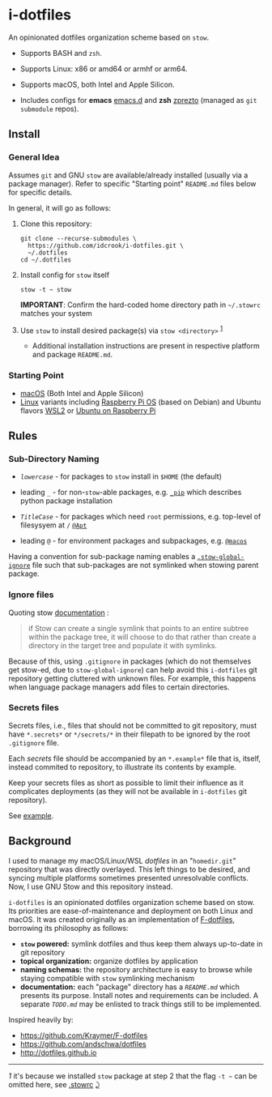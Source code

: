 i-dotfiles
==========

An opinionated dotfiles organization scheme based on `stow`.

-	Supports BASH and `zsh`.

-	Supports Linux: x86 or amd64 or armhf or arm64.

-	Supports macOS, both Intel and Apple Silicon.

-	Includes configs for **emacs** [emacs.d](https://github.com/idcrook/.emacs.d) and **zsh** [zprezto](https://github.com/idcrook/prezto) (managed as `git submodule` repos).

Install
-------

### General Idea

Assumes `git` and GNU `stow` are available/already installed (usually via a package manager). Refer to specific "Starting point" `README.md` files below for specific details.

In general, it will go as follows:

1.	Clone this repository:

	```shell
	git clone --recurse-submodules \
	  https://github.com/idcrook/i-dotfiles.git \
	  ~/.dotfiles
	cd ~/.dotfiles
	```

1.	Install config for `stow` itself

	```shell
	stow -t ~ stow
	```

	**IMPORTANT**: Confirm the hard-coded home directory path in `~/.stowrc` matches your system

2.	Use `stow` to install desired package(s) via `stow <directory>` <sup id="a1">[1](#f1)</sup>

	-	Additional installation instructions are present in respective platform and package `README.md`.

### Starting Point

-	[macOS](%40macos/README-macos.md) (Both Intel and Apple Silicon)
-	[Linux](%40linux/README.md) variants including [Raspberry Pi OS](%40linux/README-RasPiOS.md) (based on Debian) and Ubuntu flavors [WSL2](%40linux/README-Ubuntu-WSL2-20.04.md) or [Ubuntu on Raspberry Pi](%40linux/README-Ubuntu-on-RasPi.md)

Rules
-----

### Sub-Directory Naming

-	*`lowercase`* - for packages to `stow` install in `$HOME` (the default)

-	leading `_` - for non-`stow`-able packages, e.g. [`_pip`](https://github.com/idcrook/i-dotfiles/blob/main/_pip) which describes python package installation

-	*`TitleCase`* - for packages which need `root` permissions, e.g. top-level of filesysyem at `/` [`@Apt`](https://github.com/idcrook/i-dotfiles/tree/main/%40linux/%40Apt)

-	leading `@` - for environment packages and subpackages, e.g. [`@macos`](https://github.com/idcrook/i-dotfiles/blob/main/%40macos/)

Having a convention for sub-package naming enables a [`.stow-global-ignore`](https://github.com/idcrook/i-dotfiles/blob/main/stow/.stow-global-ignore#L6) file such that sub-packages are not symlinked when stowing parent package.

### Ignore files

Quoting stow [documentation](https://www.gnu.org/software/stow/manual/html_node/Installing-Packages.html#Installing-Packages) :

> if Stow can create a single symlink that points to an entire subtree within the package tree, it will choose to do that rather than create a directory in the target tree and populate it with symlinks.

Because of this, using `.gitignore` in packages (which do not themselves get stow-ed, due to `stow-global-ignore`) can help avoid this `i-dotfiles` git repository getting cluttered with unknown files. For example, this happens when language package managers add files to certain directories.

### Secrets files

Secrets files, i.e., files that should not be committed to git repository, must have `*.secrets*` or `*/secrets/*` in their filepath to be ignored by the root `.gitignore` file.

Each *secrets* file should be accompanied by an `*.example*` file that is, itself, instead commited to repository, to illustrate its contents by example.

Keep your secrets files as short as possible to limit their influence as it complicates deployments (as they will not be available in `i-dotfiles` git repository).

See [example](https://github.com/idcrook/i-dotfiles/blob/main/git/.config/git/config.secrets.example).

Background
----------

I used to manage my macOS/Linux/WSL *dotfiles* in an "`homedir.git`" repository that was directly overlayed. This left things to be desired, and syncing multiple platforms sometimes presented unresolvable conflicts. Now, I use GNU Stow and this repository instead.

`i-dotfiles` is an opinionated dotfiles organization scheme based on stow. Its priorities are ease-of-maintenance and deployment on both Linux and macOS. It was created originally as an implementation of [F-dotfiles](https://github.com/Kraymer/F-dotfiles), borrowing its philosophy as follows:

-	**`stow` powered:** symlink dotfiles and thus keep them always up-to-date in git repository
-	**topical organization:** organize dotfiles by application
-	**naming schemas:** the repository architecture is easy to browse while staying compatible with `stow` symlinking mechanism
-	**documentation:** each "package" directory has a *`README.md`* which presents its purpose. Install notes and requirements can be included. A separate *`TODO.md`* may be enlisted to track things still to be implemented.

Inspired heavily by:

-	https://github.com/Kraymer/F-dotfiles
-	https://github.com/andschwa/dotfiles
-	http://dotfiles.github.io

---

<i id="f1">1</i> it's because we installed `stow` package at step 2 that the flag `-t ~` can be omitted here, see [.stowrc](https://github.com/idcrook/i-dotfiles/blob/main/stow/.stowrc) [⤸](#a1)
